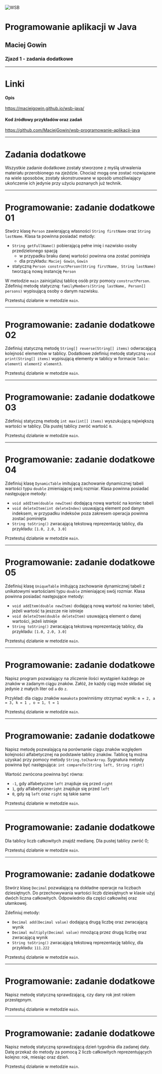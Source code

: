 ![WSB](https://maciejgowin.github.io/assets/img/wsb-merito-wroclaw-logo.png)

# Programowanie aplikacji w Java

## Maciej Gowin

### Zjazd 1 - zadania dodatkowe

---

# Linki

#### Opis
https://maciejgowin.github.io/wsb-java/

#### Kod źródłowy przykładów oraz zadań
https://github.com/MaciejGowin/wsb-programowanie-aplikacji-java

---
# Zadania dodatkowe

Wszystkie zadanie dodatkowe zostały stworzone z myślą utrwalenia materiału przerobionego na zjeździe. Chociaż mogą one zostać rozwiązane na wiele sposobów, zostały skonstruowane w sposób umożliwiający ukończenie ich jedynie przy użyciu poznanych już technik.

---
# **Programowanie: zadanie dodatkowe 01**

Stwórz klasę `Person` zawierającą własności `String firstName` oraz `String lastName`. Klasa ta powinna posiadać metody:
- `String getFullName()` pobierającą pełne imię i nazwisko osoby przedzielonego spacją
  - w przypadku braku danej wartości powinna ona zostać pominięta
  - dla przykładu: `Maciej Gowin`, `Gowin`
- statyczną `Person constructPerson(String firstName, String lastName)` tworzącą nową instancję `Person`

W metodzie `main` zainicjalizuj tablicę osób przy pomocy `constructPerson`. Zdefiniuj metodę statyczną: `familyMembers(String lastName, Person[] persons)` wypisującą osoby o danym nazwisku.

Przetestuj działanie w metodzie `main`.

---
# **Programowanie: zadanie dodatkowe 02**

Zdefiniuj statyczną metodę `String[] reverse(String[] items)` odwracającą kolejność elementów w tablicy. Dodatkowe zdefiniuj metodę statyczną `void print(String[] items)` wypisującą elementy w tablicy w formacie `Table: element1 element2 element3`.

Przetestuj działanie w metodzie `main`.

---
# **Programowanie: zadanie dodatkowe 03**

Zdefiniuj statyczną metodę `int max(int[] items)` wyszukującą największą wartości w tablicy. Dla pustej tablicy zwróć wartość `0`.

Przetestuj działanie w metodzie `main`.

---
# **Programowanie: zadanie dodatkowe 04**

Zdefiniuj klasę `DynamicTable` imitującą zachowanie dynamicznej tabeli wartości typu `double` zmieniającej swój rozmiar. Klasa powinna posiadać następujące metody:
- `void addItem(double newItem)` dodającą nową wartość na koniec tabeli
- `void deleteItem(int deleteIndex)` usuwającą element pod danym indeksem, w przypadku indeksów poza zakresem operacja powinna zostać pominięta
- `String toString()` zwracającą tekstową reprezentację tablicy, dla przykładu: `[1.0, 2.0, 3.0]`

Przetestuj działanie w metodzie `main`.

---
# **Programowanie: zadanie dodatkowe 05**

Zdefiniuj klasę `UniqueTable` imitującą zachowanie dynamicznej tabeli z unikatowymi wartościami typu `double` zmieniającej swój rozmiar. Klasa powinna posiadać następujące metody:
- `void addItem(double newItem)` dodającą nową wartość na koniec tabeli, jeżeli wartość ta jeszcze nie istnieje
- `void deleteItem(double deleteItem)` usuwającą element o danej wartości, jeżeli istnieje
- `String toString()` zwracającą tekstową reprezentację tablicy, dla przykładu: `[1.0, 2.0, 3.0]`

Przetestuj działanie w metodzie `main`.

---
# **Programowanie: zadanie dodatkowe**

Napisz program pozwalający na zliczenie ilości wystąpień każdego ze znaków w zadanym ciągu znaków. Załóż, że każdy ciąg może składać się jedynie z małych liter od `a` do `z`.

Przykład: dla ciągu znaków `mamakota` powinniśmy otrzymać wynik:
`m = 2, a = 3, k = 1 , o = 1, t = 1`

Przetestuj działanie w metodzie `main`.

---
# **Programowanie: zadanie dodatkowe**

Napisz metodę pozwalającą na porównanie ciągu znaków względem kolejności alfabetycznej na podstawie tablicy znaków. Tablicę tą można uzyskać przy pomocy metody `String.toCharArray`.
Sygnatura metody powinna być następująca:
`int compareTo(String left, String right)`

Wartość zwrócona powinna być równa:
- `-1`, gdy alfabetyczne `left` znajduje się przed `right`
- `1`, gdy alfabetyczne`right` znajduje się przed `left`
- `0`, gdy są `left` oraz `right` są takie same

Przetestuj działanie w metodzie `main`.

---
# **Programowanie: zadanie dodatkowe**

Dla tablicy liczb całkowitych znajdź medianę. Dla pustej tablicy zwróć 0;

Przetestuj działanie w metodzie `main`.

---
# **Programowanie: zadanie dodatkowe**

Stwórz klasę `Decimal` pozwalającą na dokładne operacje na liczbach dziesiętnych. Do przechowywania wartości liczb dziesiętnych w klasie użyj dwóch liczna całkowitych. Odpowiednio dla części całkowitej oraz ułamkowej.

Zdefiniuj metody:
- `Decimal add(Decimal value)` dodającą drugą liczbę oraz zwracającą wynik
- `Decimal multiply(Decimal value)` mnożącą przez drugą liczbę oraz zwracającą wynik
- `String toString()` zwracającą tekstową reprezentację tablicy, dla przykładu: `111.222`

Przetestuj działanie w metodzie `main`.

---
# **Programowanie: zadanie dodatkowe**

Napisz metodę statyczną sprawdzającą, czy dany rok jest rokiem przestępnym.

Przetestuj działanie w metodzie `main`.

---
# **Programowanie: zadanie dodatkowe**

Napisz metodę statyczną sprawdzającą dzień tygodnia dla zadanej daty. Datę przekaż do metody za pomocą 2 liczb całkowitych reprezentujących kolejno: rok, miesiąc oraz dzień.

Przetestuj działanie w metodzie `main`.
